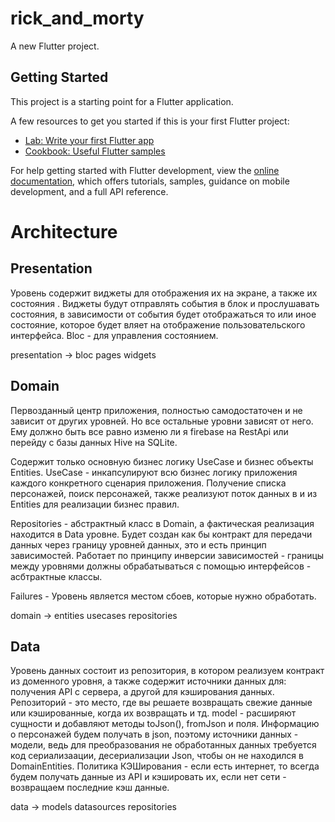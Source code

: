 # rick_and_morty

A new Flutter project.

## Getting Started

This project is a starting point for a Flutter application.

A few resources to get you started if this is your first Flutter project:

- [Lab: Write your first Flutter app](https://docs.flutter.dev/get-started/codelab)
- [Cookbook: Useful Flutter samples](https://docs.flutter.dev/cookbook)

For help getting started with Flutter development, view the
[online documentation](https://docs.flutter.dev/), which offers tutorials,
samples, guidance on mobile development, and a full API reference.


# Architecture

## Presentation 

   Уровень содержит виджеты для отображения их на экране, а также их состояния .
   Виджеты будут отправлять события в блок и прослушавать состояния, в зависимости от события будет отображаться то или иное состояние, которое будет вляет на отображение пользовательского интерфейса. 
   Bloc - для управления состоянием.

   presentation -> 
     bloc
     pages
     widgets

## Domain

   Первозданный центр приложения, полностью самодостаточен и не зависит от других уровней. Но все остальные уровни зависят от него.
   Ему должно быть все равно изменю ли я firebase на RestApi или перейду с базы данных Hive на SQLite.

   Содержит только основную бизнес логику UseCase и бизнес объекты Entities.
   UseCase - инкапсулируют всю бизнес логику приложения каждого конкретного сценария приложения. Получение списка персонажей, поиск персонажей, также реализуют поток данных в и из Entities для реализации бизнес правил.

   Repositories - абстрактный класс в Domain, а фактическая реализация находится в Data уровне. Будет создан как бы контракт для передачи данных через границу уровней данных, это и есть принцип зависимостей. 
   Работает по принципу инверсии зависимостей - границы между уровнями должны обрабатываться с помощью интерфейсов - асбтрактные классы.
   
   
   Failures - Уровень является местом сбоев, которые нужно обработать.

   domain -> 
   entities
   usecases
   repositories

## Data

   Уровень данных состоит из репозитория, в котором реализуем контракт из доменного уровня, а также содержит источники данных для: получения API с сервера, а другой для кэширования данных.
   Репозиторий - это место, где вы решаете возвращать свежие данные или кэшированные, когда их возвращать и тд.
   model - расширяют сущности и добавляют методы toJson(), fromJson и поля.
   Информацию о персонажей будем получать в json, поэтому источники данных - модели, ведь для преобразования не обработанных данных требуется код сериализаации, десериализации Json, чтобы он не находился в DomainEntities.
   Политика КЭШирования - если есть интернет, то всегда будем получать данные из API и кэшировать их, если нет сети - возвращаем последние кэш данные.

   data -> 
     models
     datasources
     repositories

   
   


